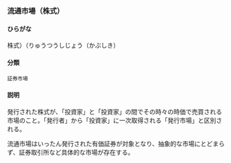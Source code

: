 <div style="display:none;">

## [あ行](securities-terms?id=あ行)
## [か行](securities-terms?id=か行)
## [さ行](securities-terms?id=さ行)
## [た行](securities-terms?id=た行)
## [な行](securities-terms?id=な行)
## [は行](securities-terms?id=は行)
## [ま行](securities-terms?id=ま行)
## [や行](securities-terms?id=や行)
## [ら行](securities-terms?id=ら行)

</div>

### 流通市場（株式）

#### ひらがな

株式）（りゅうつうしじょう（かぶしき）

#### 分類

`証券市場`

#### 説明

発行された株式が、「投資家」と「投資家」の間でその時々の時価で売買される市場のこと。「発行者」から「投資家」に一次取得される「発行市場」と区別される。
流通市場はいったん発行された有価証券が対象となり、抽象的な市場にとどまらず、証券取引所など具体的な市場が存在する。

<div style="display:none;">

## [わ行](securities-terms?id=わ行)
## [英数字・記号](securities-terms?id=英数字・記号)

</div>

